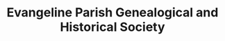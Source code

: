 ---
layout: repo
title: "Evangeline Parish Genealogical and Historical Society "
id: 25588
permalink: repos/25588/
---